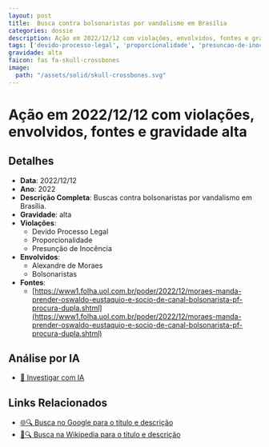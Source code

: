 ```yaml
---
layout: post
title:  Busca contra bolsonaristas por vandalismo em Brasília
categories: dossie
description: Ação em 2022/12/12 com violações, envolvidos, fontes e gravidade alta
tags: ['devido-processo-legal', 'proporcionalidade', 'presuncao-de-inocencia', 'alexandre-de-moraes', 'bolsonaristas', 'gravidade-alta']
gravidade: alta
faicon: fas fa-skull-crossbones
image:
  path: "/assets/solid/skull-crossbones.svg"
---
```


# Ação em 2022/12/12 com violações, envolvidos, fontes e gravidade alta

## Detalhes
- **Data**: 2022/12/12
- **Ano**: 2022
- **Descrição Completa**: Buscas contra bolsonaristas por vandalismo em Brasília.
- **Gravidade**: alta <i class="fas fas fa-skull-crossbones fa-2x"></i>
- **Violações**:
  - Devido Processo Legal
  - Proporcionalidade
  - Presunção de Inocência
- **Envolvidos**:
  - Alexandre de Moraes
  - Bolsonaristas
- **Fontes**:
  - [https://www1.folha.uol.com.br/poder/2022/12/moraes-manda-prender-oswaldo-eustaquio-e-socio-de-canal-bolsonarista-pf-procura-dupla.shtml](https://www1.folha.uol.com.br/poder/2022/12/moraes-manda-prender-oswaldo-eustaquio-e-socio-de-canal-bolsonarista-pf-procura-dupla.shtml)

## Análise por IA
- [🤖 Investigar com IA](https://www.perplexity.ai/search?q=%22Alexandre%20de%20Moraes%22%20Busca%20contra%20bolsonaristas%20por%20vandalismo%20em%20Bras%C3%ADlia%20Buscas%20contra%20bolsonaristas%20por%20vandalismo%20em%20Bras%C3%ADlia.%20Devido%20Processo%20Legal%20Proporcionalidade%20Presun%C3%A7%C3%A3o%20de%20Inoc%C3%AAncia%202022%20gravidade%20alta)

## Links Relacionados
- [🌐🔍 Busca no Google para o título e descrição](https://www.google.com/search?q=%22Alexandre%20de%20Moraes%22%20Busca%20contra%20bolsonaristas%20por%20vandalismo%20em%20Bras%C3%ADlia%20Buscas%20contra%20bolsonaristas%20por%20vandalismo%20em%20Bras%C3%ADlia.%20Devido%20Processo%20Legal%20Proporcionalidade%20Presun%C3%A7%C3%A3o%20de%20Inoc%C3%AAncia%202022%20gravidade%20alta)
- [📖🔍 Busca na Wikipedia para o título e descrição](https://pt.wikipedia.org/w/index.php?search=%22Alexandre%20de%20Moraes%22%20Busca%20contra%20bolsonaristas%20por%20vandalismo%20em%20Bras%C3%ADlia%20Buscas%20contra%20bolsonaristas%20por%20vandalismo%20em%20Bras%C3%ADlia.%20Devido%20Processo%20Legal%20Proporcionalidade%20Presun%C3%A7%C3%A3o%20de%20Inoc%C3%AAncia%202022%20gravidade%20alta)

